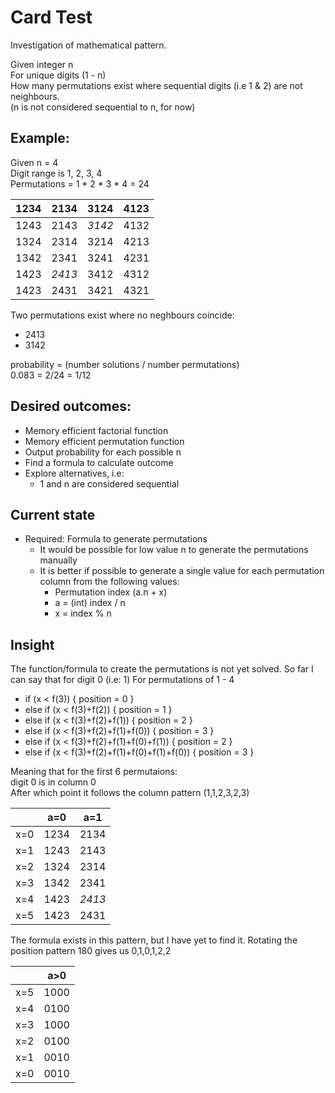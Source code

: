 # Card Test
Investigation of mathematical pattern.

Given integer n  
For unique digits (1 - n)  
How many permutations exist where
sequential digits (i.e 1 & 2) are not neighbours.  
(n is not considered sequential to n, for now)

## Example:   
Given n = 4  
Digit range is 1, 2, 3, 4  
Permutations = 1 * 2 * 3 * 4 = 24  

| 1234 | 2134   | 3124   | 4123 |  
|------|--------|--------|------|
| 1243 | 2143   | *3142* | 4132 |
| 1324 | 2314   | 3214   | 4213 |
| 1342 | 2341   | 3241   | 4231 |
| 1423 | *2413* | 3412   | 4312 |
| 1423 | 2431   | 3421   | 4321 |

Two permutations exist where no neghbours coincide:
- 2413
- 3142

probability = (number solutions / number permutations)  
0.083 = 2/24 = 1/12

## Desired outcomes:
- Memory efficient factorial function
- Memory efficient permutation function
- Output probability for each possible n
- Find a formula to calculate outcome
- Explore alternatives, i.e:
    - 1 and n are considered sequential

## Current state
- Required: Formula to generate permutations
  - It would be possible for low value n to generate the permutations manually
  - It is better if possible to generate a single value for each permutation column from the following values:
    - Permutation index (a.n + x)
    - a = (int) index / n
    - x = index % n


## Insight
The function/formula to create the permutations is not yet solved.
So far I can say that for digit 0 (i.e: 1)
For permutations of 1 - 4
- if (x < f(3)) { position = 0 }
- else if (x < f(3)+f(2)) { position = 1 }
- else if (x < f(3)+f(2)+f(1)) { position = 2 }
- else if (x < f(3)+f(2)+f(1)+f(0)) { position = 3 }
- else if (x < f(3)+f(2)+f(1)+f(0)+f(1)) { position = 2 }
- else if (x < f(3)+f(2)+f(1)+f(0)+f(1)+f(0)) { position = 3 }

Meaning that for the first 6 permutaions:  
digit 0 is in column 0  
After which point it follows the column pattern (1,1,2,3,2,3)  

|  | a=0  | a=1    |  
|-----|------|--------|
| x=0 | 1234 | 2134   |
| x=1 | 1243 | 2143   |
| x=2 | 1324 | 2314   |
| x=3 | 1342 | 2341   |
| x=4 | 1423 | *2413* |
| x=5 | 1423 | 2431   |

The formula exists in this pattern, but I have yet to find it.
Rotating the position pattern 180 gives us 0,1,0,1,2,2

|  | a>0  |   
|-----|------|
| x=5 | 1000 |
| x=4 | 0100 |
| x=3 | 1000 |
| x=2 | 0100 |
| x=1 | 0010 |
| x=0 | 0010 |
